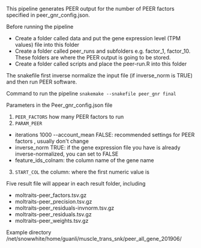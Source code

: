 This pipeline generates PEER output for the number of PEER factors specified in peer_gnr_config.json.

Before running the pipeline
- Create a folder called data and put the gene expression level (TPM values) file into this folder
- Create a folder called peer_runs and subfolders e.g. factor_1, factor_10. These folders are where the PEER output is going to be stored. 
- Create a folder called scripts and place the peer-run.R into this folder

The snakefile first inverse normalize the input file (if inverse_norm is TRUE) and then run PEER software. 

Command to run the pipeline
  `snakemake --snakefile peer_gnr final` 

Parameters in the Peer_gnr_config.json file 
1. `PEER_FACTORS`  how many PEER factors to run
2. `PARAM_PEER` 
  - iterations 1000 --account_mean FALSE: recommended settings for PEER factors , usually don't change
  - inverse_norm TRUE: if the gene expression file you have is already inverse-normalized, you can set to FALSE
  - feature_ids_colnam: the column name of the gene name 
3. `START_COL` the column: where the first numeric value is

Five result file will appear in each result folder, including 
  - moltraits-peer_factors.tsv.gz
  - moltraits-peer_precision.tsv.gz
  - moltraits-peer_residuals-invnorm.tsv.gz
  - moltraits-peer_residuals.tsv.gz
  - moltraits-peer_weights.tsv.gz

Example directory /net/snowwhite/home/guanli/muscle_trans_snk/peer_all_gene_201906/
